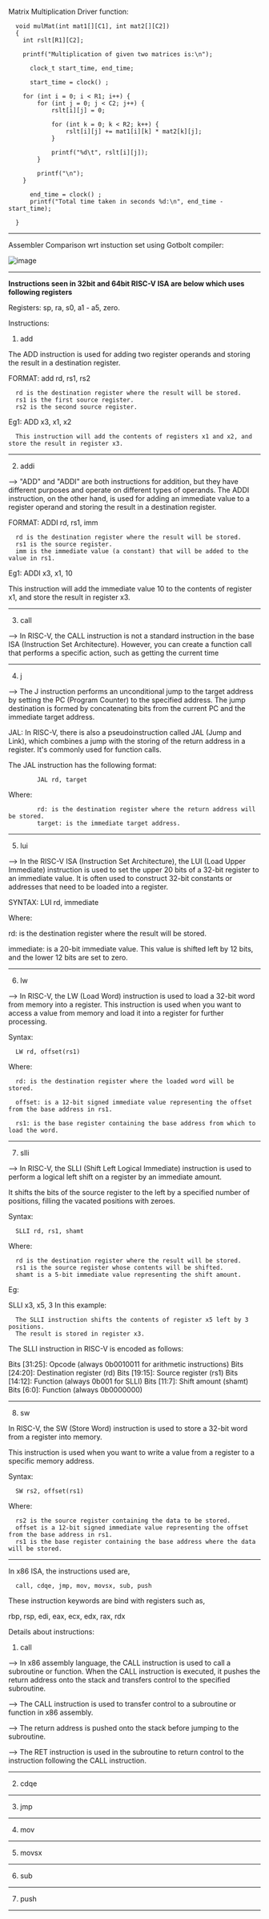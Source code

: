 Matrix Multiplication Driver function:
      
      void mulMat(int mat1[][C1], int mat2[][C2])
      {
      	int rslt[R1][C2];
      
      	printf("Multiplication of given two matrices is:\n");
      
          clock_t start_time, end_time;
      
          start_time = clock() ; 
      
      	for (int i = 0; i < R1; i++) {
      		for (int j = 0; j < C2; j++) {
      			rslt[i][j] = 0;
      
      			for (int k = 0; k < R2; k++) {
      				rslt[i][j] += mat1[i][k] * mat2[k][j];
      			}
      
      			printf("%d\t", rslt[i][j]);
      		}
      
      		printf("\n");
      	}
      
          end_time = clock() ; 
          printf("Total time taken in seconds %d:\n", end_time - start_time);
      
      }
---------------------------------------------------------------------------------------------------------------------------------------

Assembler Comparison wrt instuction set using Gotbolt compiler:

![image](https://github.com/pavankumarka/RISCV-Hardware_Design_Program_by_VSD/assets/22821014/5d0c2da7-2d83-4980-b4df-00c8ba1c3507)

---------------------------------------------------------------------------------------------------------------------------------------

**Instructions seen in 32bit and 64bit RISC-V ISA are below which uses following registers**

Registers: sp, ra, s0, a1 - a5, zero.


Instructions:

1. add

The ADD instruction is used for adding two register operands and storing the result in a destination register.

FORMAT: add rd, rs1, rs2

      rd is the destination register where the result will be stored.
      rs1 is the first source register.
      rs2 is the second source register.

Eg1: ADD x3, x1, x2

      This instruction will add the contents of registers x1 and x2, and store the result in register x3.

-------------------------------------------------------------------------------------------------------------

2. addi

--> "ADD" and "ADDI" are both instructions for addition, but they have different purposes and operate on different types of operands.
The ADDI instruction, on the other hand, is used for adding an immediate value to a register operand and storing the result in a destination register.

FORMAT: ADDI rd, rs1, imm

      rd is the destination register where the result will be stored.
      rs1 is the source register.
      imm is the immediate value (a constant) that will be added to the value in rs1.

Eg1: ADDI x3, x1, 10

This instruction will add the immediate value 10 to the contents of register x1, and store the result in register x3.

-------------------------------------------------------------------------------------------------------------

3. call

--> In RISC-V, the CALL instruction is not a standard instruction in the base ISA (Instruction Set Architecture). 
However, you can create a function call that performs a specific action, such as getting the current time

-------------------------------------------------------------------------------------------------------------

4. j

--> The J instruction performs an unconditional jump to the target address by setting the PC (Program Counter) to the specified address. The jump destination is formed by concatenating bits from the current PC and the immediate target address.

JAL:
In RISC-V, there is also a pseudoinstruction called JAL (Jump and Link), which combines a jump with the storing of the return address in a register. It's commonly used for function calls. 

The JAL instruction has the following format:

            JAL rd, target

Where:

            rd: is the destination register where the return address will be stored.
            target: is the immediate target address.

-------------------------------------------------------------------------------------------------------------

5. lui

--> In the RISC-V ISA (Instruction Set Architecture), the LUI (Load Upper Immediate) instruction is used to set the upper 20 bits of a 32-bit register to an immediate value. It is often used to construct 32-bit constants or addresses that need to be loaded into a register.

SYNTAX: LUI rd, immediate

Where:

rd: is the destination register where the result will be stored.

immediate: is a 20-bit immediate value. This value is shifted left by 12 bits, and the lower 12 bits are set to zero.

-------------------------------------------------------------------------------------------------------------

6. lw

--> In RISC-V, the LW (Load Word) instruction is used to load a 32-bit word from memory into a register. 
This instruction is used when you want to access a value from memory and load it into a register for further processing. 

Syntax:

      LW rd, offset(rs1)

Where:
      
      rd: is the destination register where the loaded word will be stored.
      
      offset: is a 12-bit signed immediate value representing the offset from the base address in rs1.
      
      rs1: is the base register containing the base address from which to load the word.

-------------------------------------------------------------------------------------------------------------

7. slli

--> In RISC-V, the SLLI (Shift Left Logical Immediate) instruction is used to perform a logical left shift on a register by an immediate amount. 

It shifts the bits of the source register to the left by a specified number of positions, filling the vacated positions with zeroes. 

Syntax:

      SLLI rd, rs1, shamt

Where:

      rd is the destination register where the result will be stored.
      rs1 is the source register whose contents will be shifted.
      shamt is a 5-bit immediate value representing the shift amount.

Eg: 

SLLI x3, x5, 3
In this example:
      
      The SLLI instruction shifts the contents of register x5 left by 3 positions.
      The result is stored in register x3.

The SLLI instruction in RISC-V is encoded as follows:

Bits [31:25]: Opcode (always 0b0010011 for arithmetic instructions)
Bits [24:20]: Destination register (rd)
Bits [19:15]: Source register (rs1)
Bits [14:12]: Function (always 0b001 for SLLI)
Bits [11:7]: Shift amount (shamt)
Bits [6:0]: Function (always 0b0000000)

-------------------------------------------------------------------------------------------------------------

8. sw

In RISC-V, the SW (Store Word) instruction is used to store a 32-bit word from a register into memory.

This instruction is used when you want to write a value from a register to a specific memory address. 

Syntax:

      SW rs2, offset(rs1)

Where:

      rs2 is the source register containing the data to be stored.
      offset is a 12-bit signed immediate value representing the offset from the base address in rs1.
      rs1 is the base register containing the base address where the data will be stored.

------------------------------------------------------------------------------------------------------------------------------------------

In x86 ISA, the instructions used are,

      call, cdqe, jmp, mov, movsx, sub, push

These instruction keywords are bind with registers such as,

rbp, rsp, edi, eax, ecx, edx, rax, rdx

Details about instructions: 

1. call

--> In x86 assembly language, the CALL instruction is used to call a subroutine or function. 
When the CALL instruction is executed, it pushes the return address onto the stack and transfers control to the specified subroutine.

--> The CALL instruction is used to transfer control to a subroutine or function in x86 assembly.

--> The return address is pushed onto the stack before jumping to the subroutine.

--> The RET instruction is used in the subroutine to return control to the instruction following the CALL instruction.

-------------------------------------------------------------------------------------------------------------
2. cdqe
-------------------------------------------------------------------------------------------------------------
3. jmp
-------------------------------------------------------------------------------------------------------------
4. mov
-------------------------------------------------------------------------------------------------------------
5. movsx
-------------------------------------------------------------------------------------------------------------
6. sub
-------------------------------------------------------------------------------------------------------------
7. push

------------------------------------------------------------------------------------------------------------------------------------------





